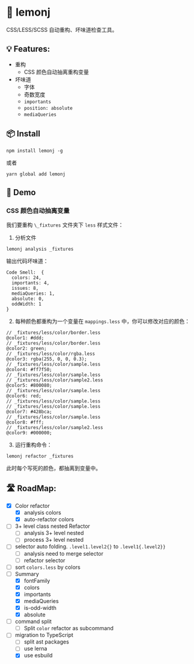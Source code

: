 # 🍋 lemonj

CSS/LESS/SCSS 自动重构、坏味道检查工具。

## 💡 Features:

- 重构
  - CSS 颜色自动抽离重构变量
- 坏味道
  - 字体
  - 奇数宽度
  - `importants`
  - `position: absolute`
  - `mediaQueries`

## 📦 Install

```
npm install lemonj -g
```

或者

```
yarn global add lemonj
```

## 🌰 Demo

### CSS 颜色自动抽离变量

我们要重构 `\_fixtures` 文件夹下 `less` 样式文件：

1. 分析文件

```
lemonj analysis _fixtures
```

输出代码坏味道：

```
Code Smell:  {
  colors: 24,
  importants: 4,
  issues: 8,
  mediaQueries: 1,
  absolute: 0,
  oddWidth: 1
}
```

2. 每种颜色都重构为一个变量在 `mappings.less` 中，你可以修改对应的颜色：

```less
// _fixtures/less/color/border.less
@color1: #ddd;
// _fixtures/less/color/border.less
@color2: green;
// _fixtures/less/color/rgba.less
@color3: rgba(255, 0, 0, 0.3);
// _fixtures/less/color/sample.less
@color4: #ff7f50;
// _fixtures/less/color/sample.less
// _fixtures/less/color/sample2.less
@color5: #800080;
// _fixtures/less/color/sample.less
@color6: red;
// _fixtures/less/color/sample.less
// _fixtures/less/color/sample.less
@color7: #428bca;
// _fixtures/less/color/sample.less
@color8: #fff;
// _fixtures/less/color/sample2.less
@color9: #000000;
```

3. 运行重构命令：

```
lemonj refactor _fixtures
```

此时每个写死的颜色，都抽离到变量中。

## 🛣️ RoadMap:

- [x] Color refactor
  - [x] analysis colors
  - [x] auto-refactor colors
- [ ] 3+ level class nested Refactor
  - [ ] analysis 3+ level nested
  - [ ] process 3+ level nested
- [ ] selector auto folding. `.level1.level2{}` to `.level1{.level2}}`
  - [ ] analysis need to merge selector
  - [ ] refactor selector
- [ ] sort `colors.less` by colors
- [ ] Summary
  - [x] fontFamily
  - [x] colors
  - [x] importants
  - [x] mediaQueries
  - [x] is-odd-width
  - [x] absolute
- [ ] command split
  - [ ] Split `color` refactor as subcommand
- [ ] migration to TypeScript
  - [ ] split ast packages
  - [ ] use lerna
  - [x] use esbuild
